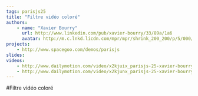 ```yaml
---
tags: parisjs25
title: "Filtre vidéo coloré"
authors:
    - name: "Xavier Bourry"
      url: http://www.linkedin.com/pub/xavier-bourry/33/89a/1a6
      avatar: http://m.c.lnkd.licdn.com/mpr/mpr/shrink_200_200/p/5/000/1c9/108/1b51032.jpg
projects:
    - http://www.spacegoo.com/demos/parisjs
slides:
videos:
    - http://www.dailymotion.com/video/x2kjuix_parisjs-25-xavier-bourry-filtre-video-colore-1-2_webcam
    - http://www.dailymotion.com/video/x2kjunx_parisjs-25-xavier-bourry-filtre-video-colore-2-2_webcam
---
```

#Filtre vidéo coloré
